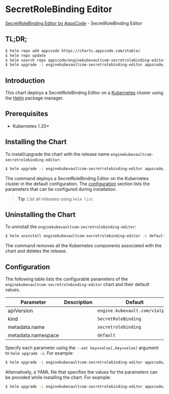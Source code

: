 # SecretRoleBinding Editor

[SecretRoleBinding Editor by AppsCode](https://appscode.com) - SecretRoleBinding Editor

## TL;DR;

```bash
$ helm repo add appscode https://charts.appscode.com/stable/
$ helm repo update
$ helm search repo appscode/enginekubevaultcom-secretrolebinding-editor --version=v0.17.0
$ helm upgrade -i enginekubevaultcom-secretrolebinding-editor appscode/enginekubevaultcom-secretrolebinding-editor -n default --create-namespace --version=v0.17.0
```

## Introduction

This chart deploys a SecretRoleBinding Editor on a [Kubernetes](http://kubernetes.io) cluster using the [Helm](https://helm.sh) package manager.

## Prerequisites

- Kubernetes 1.20+

## Installing the Chart

To install/upgrade the chart with the release name `enginekubevaultcom-secretrolebinding-editor`:

```bash
$ helm upgrade -i enginekubevaultcom-secretrolebinding-editor appscode/enginekubevaultcom-secretrolebinding-editor -n default --create-namespace --version=v0.17.0
```

The command deploys a SecretRoleBinding Editor on the Kubernetes cluster in the default configuration. The [configuration](#configuration) section lists the parameters that can be configured during installation.

> **Tip**: List all releases using `helm list`

## Uninstalling the Chart

To uninstall the `enginekubevaultcom-secretrolebinding-editor`:

```bash
$ helm uninstall enginekubevaultcom-secretrolebinding-editor -n default
```

The command removes all the Kubernetes components associated with the chart and deletes the release.

## Configuration

The following table lists the configurable parameters of the `enginekubevaultcom-secretrolebinding-editor` chart and their default values.

|     Parameter      | Description |                  Default                   |
|--------------------|-------------|--------------------------------------------|
| apiVersion         |             | <code>engine.kubevault.com/v1alpha1</code> |
| kind               |             | <code>SecretRoleBinding</code>             |
| metadata.name      |             | <code>secretrolebinding</code>             |
| metadata.namespace |             | <code>default</code>                       |


Specify each parameter using the `--set key=value[,key=value]` argument to `helm upgrade -i`. For example:

```bash
$ helm upgrade -i enginekubevaultcom-secretrolebinding-editor appscode/enginekubevaultcom-secretrolebinding-editor -n default --create-namespace --version=v0.17.0 --set apiVersion=engine.kubevault.com/v1alpha1
```

Alternatively, a YAML file that specifies the values for the parameters can be provided while
installing the chart. For example:

```bash
$ helm upgrade -i enginekubevaultcom-secretrolebinding-editor appscode/enginekubevaultcom-secretrolebinding-editor -n default --create-namespace --version=v0.17.0 --values values.yaml
```
